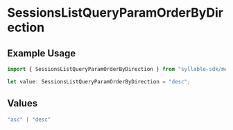 # SessionsListQueryParamOrderByDirection

## Example Usage

```typescript
import { SessionsListQueryParamOrderByDirection } from "syllable-sdk/models/operations";

let value: SessionsListQueryParamOrderByDirection = "desc";
```

## Values

```typescript
"asc" | "desc"
```